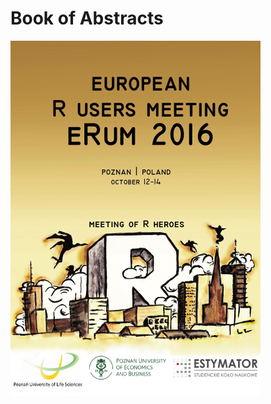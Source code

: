 # Book of Abstracts

<a href="https://github.com/eRum2016/Book-of-abstracts/blob/master/boa.pdf" rel="some text">![Book of Abstracts](figs/front_cover_small.jpg)</a>
